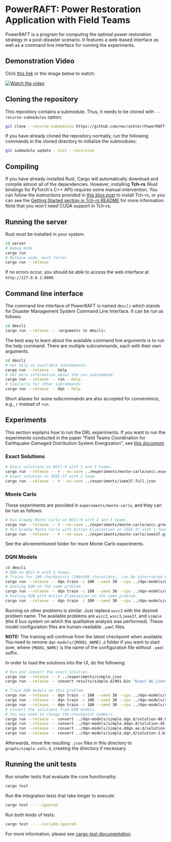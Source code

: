 # PowerRAFT: Power Restoration Application with Field Teams

PowerRAFT is a program for computing the optimal power restoration strategy in a post-disaster scenario.
It features a web-based interface as well as a command line interface for running the experiments.

## Demonstration Video

Click [this link](https://youtu.be/rr4daz0UgrY) or the image below to watch:

[![Watch the video](https://img.youtube.com/vi/rr4daz0UgrY/maxresdefault.jpg)](https://youtu.be/rr4daz0UgrY)


## Cloning the repository

This repository contains a submodule. Thus, it needs to be cloned with `--recurse-submodules` option:
```sh
git clone --recurse-submodules https://github.com/necrashter/PowerRAFT
```

If you have already cloned the repository normally, run the following commands in the cloned directory to initialize the submodules:
```sh
git submodule update --init --recursive
```

## Compiling

If you have already installed Rust, Cargo will automatically download and compile almost all of the dependencies.
However, installing **Tch-rs** (Rust bindings for PyTorch's C++ API) requires some manual intervention.
You can follow the instructions provided in [this blog post](https://necrashter.github.io/tch-rs-install-from-pytorch) to install Tch-rs, or you can see the [Getting Started section in Tch-rs README](https://github.com/LaurentMazare/tch-rs#getting-started) for more information.
Note that you won't need CUDA support in Tch-rs.


## Running the server

Rust must be installed in your system.

```sh
cd server
# Debug mode
cargo run
# Release mode, much faster
cargo run --release
```

If no errors occur, you should be able to access the web interface at `http://127.0.0.1:8000`.


## Command line interface

The command line interface of PowerRAFT is named `dmscli` which stands for Disaster Management System Command Line Interface.
It can be run as follows:
```sh
cd dmscli
cargo run --release -- <arguments to dmscli>
```

The best way to learn about the available command line arguments is to run the help command.
There are multiple subcommands, each with their own arguments.
```sh
cd dmscli
# Get help on available subcommands:
cargo run --release -- help
# Get more information about the run subcommand:
cargo run --release -- run --help
# Similarly for other subcommands:
cargo run --release -- dqn --help
```

Short aliases for some subcommands are also accepted for convenience, e.g., `r` instead of `run`.


## Experiments

This section explains how to run the DRL experiments.
If you want to run the experiments conducted in the paper "Field Teams Coordination for Earthquake-Damaged Distribution System Energization", see [this document](./FieldTeamExperiments.md).

### Exact Solutions

```sh
# Exact solutions on WSCC-9 with 2 and 3 teams.
cargo run --release -- r --no-save ../experiments/monte-carlo/wscc.exact.json 
# Exact solution on IEEE-37 with 1 team.
cargo run --release -- r --no-save ../experiments/ieee37.full.json
```

### Monte Carlo

These experiments are provided in `experiments/monte-carlo`, and they can be run as follows:
```sh
# Run Greedy Monte Carlo on WSCC-9 with 2 and 3 teams.
cargo run --release -- r --no-save ../experiments/monte-carlo/wscc.greedy.json 
# Run Greedy Monte Carlo with Action Elimination on IEEE-37 with 1 team.
cargo run --release -- r --no-save ../experiments/monte-carlo/ieee37.greedy.ae.json 
```
See the aforementioned folder for more Monte Carlo experiments.

### DQN Models

```sh
cd dmscli
# DQN on WSCC-9 with 2 teams.
# Trains for 100 checkpoints (100x500 iterations), can be interrupted with CTRL+C.
cargo run --release -- dqn train -c 100 --seed 30 --cpu ../dqn-models/wscc2.dqn.yaml 
# Dueling DQN on the same problem.
cargo run --release -- dqn train -c 100 --seed 30 --cpu ../dqn-models/wscc2.ddqn.yaml 
# Dueling DQN with Action Elimination on the same problem.
cargo run --release -- dqn train -c 100 --seed 30 --cpu ../dqn-models/wscc2.ddqn.ae.yaml 
```

Running on other problems is similar. Just replace `wscc2` with the desired problem name.
The available problems are `wscc2`, `wscc3`,`ieee37`, and `simple` (the 8 bus system on which the qualitative analysis was performed).
These model configuration files are human-readable `.yaml` files.

**NOTE:** The training will continue from the latest checkpoint when available.
You need to remove `dqn-models/{MODEL_NAME}.d` folder if you want to start over, where `{MODEL_NAME}` is the name of the configuration file without `.yaml` suffix.

In order to load the solutions into the UI, do the following:
```sh
# Run and convert the exact solution.
cargo run --release -- r ../experiments/simple.json 
cargo run --release -- convert results/simple.d/001.bin "Exact AE.json"

# Train DQN models on this problem.
cargo run --release -- dqn train -c 100 --seed 30 --cpu ../dqn-models/simple.dqn.yaml 
cargo run --release -- dqn train -c 100 --seed 30 --cpu ../dqn-models/simple.ddqn.yaml 
cargo run --release -- dqn train -c 100 --seed 30 --cpu ../dqn-models/simple.ddqn.ae.yaml 
# Convert the solutions from DQN models.
# You may need to change the checkpoint numbers.
cargo run --release -- convert ../dqn-models/simple.dqn.d/solution-88.bin "DQN.json"
cargo run --release -- convert ../dqn-models/simple.ddqn.d/solution-45.bin "DDQN.json"
cargo run --release -- convert ../dqn-models/simple.ddqn.ae.d/solution-88.bin "DDQN with AE.json"
cargo run --release -- convert ../dqn-models/simple.dqn.d/solution-1.bin "DQN - First Checkpoint.json"
```
Afterwards, move the resulting `.json` files in this directory to `graphs/simple.soln.d`, creating the directory if necessary.


## Running the unit tests

Run smaller tests that evaluate the core functionality:
```sh
cargo test
```

Run the integration tests that take longer to execute:
```sh
cargo test -- --ignored
```

Run both kinds of tests:
```sh
cargo test -- --include-ignored
```

For more information, please see [cargo-test documentation](https://doc.rust-lang.org/cargo/commands/cargo-test.html).

